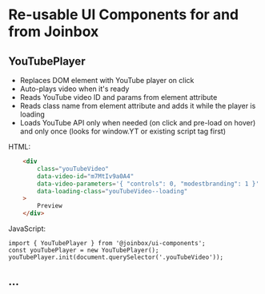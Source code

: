 # Re-usable UI Components for and from Joinbox

## YouTubePlayer

- Replaces DOM element with YouTube player on click
- Auto-plays video when it's ready
- Reads YouTube video ID and params from element attribute
- Reads class name from element attribute and adds it while the player is loading
- Loads YouTube API only when needed (on click and pre-load on hover) and only once (looks for window.YT or existing script tag first)

HTML:
```html
    <div
        class="youTubeVideo"
        data-video-id="m7MtIv9a0A4"
        data-video-parameters='{ "controls": 0, "modestbranding": 1 }'
        data-loading-class="youTubeVideo--loading"
    >
        Preview
    </div>
````

JavaScript:
```
import { YouTubePlayer } from '@joinbox/ui-components';
const youTubePlayer = new YouTubePlayer();
youTubePlayer.init(document.querySelector('.youTubeVideo'));
````

## …